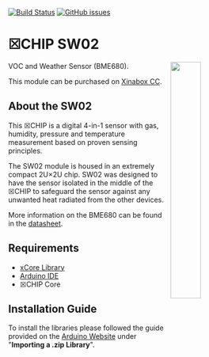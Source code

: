[![Build Status](https://travis-ci.org/xinabox/arduino-SW02.svg?branch=master)](https://travis-ci.org/xinabox/arduino-SW02)
[![GitHub issues](https://img.shields.io/github/issues/xinabox/arduino-SW02.svg)](https://github.com/xinabox/arduino-SW02/issues)

# ☒CHIP SW02
<img src="extras/SW02 V1.0.0.JPG" width="35%" height="auto" align="right">
VOC and Weather Sensor (BME680).

This module can be purchased on [Xinabox CC](https://xinabox.cc/products/SW02/).

## About the SW02
This ☒CHIP is a digital 4-in-1 sensor with gas, humidity, pressure and temperature measurement based on proven sensing principles.

The SW02 module is housed in an extremely compact 2U×2U chip. SW02 was designed to have the sensor isolated in the middle of the ☒CHIP to safeguard the sensor against any unwanted heat radiated from the other devices. 

More information on the BME680 can be found in the [datasheet](https://ae-bst.resource.bosch.com/media/_tech/media/datasheets/BST-BME680-DS001-00.pdf).

## Requirements
  - [xCore Library](https://github.com/xinabox/xCore)
  - [Arduino IDE](https://www.arduino.cc/en/main/software)
  - ☒CHIP Core

## Installation Guide
To install the libraries please followed the guide provided on the [Arduino Website](https://www.arduino.cc/en/Guide/Libraries) under "**Importing a .zip Library**".




